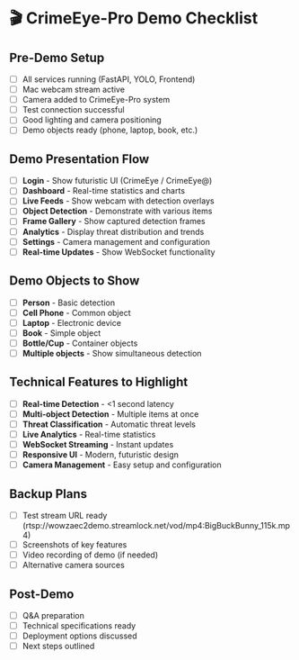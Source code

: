 # 🎬 CrimeEye-Pro Demo Checklist

## Pre-Demo Setup
- [ ] All services running (FastAPI, YOLO, Frontend)
- [ ] Mac webcam stream active
- [ ] Camera added to CrimeEye-Pro system
- [ ] Test connection successful
- [ ] Good lighting and camera positioning
- [ ] Demo objects ready (phone, laptop, book, etc.)

## Demo Presentation Flow
- [ ] **Login** - Show futuristic UI (CrimeEye / CrimeEye@)
- [ ] **Dashboard** - Real-time statistics and charts
- [ ] **Live Feeds** - Show webcam with detection overlays
- [ ] **Object Detection** - Demonstrate with various items
- [ ] **Frame Gallery** - Show captured detection frames
- [ ] **Analytics** - Display threat distribution and trends
- [ ] **Settings** - Camera management and configuration
- [ ] **Real-time Updates** - Show WebSocket functionality

## Demo Objects to Show
- [ ] **Person** - Basic detection
- [ ] **Cell Phone** - Common object
- [ ] **Laptop** - Electronic device
- [ ] **Book** - Simple object
- [ ] **Bottle/Cup** - Container objects
- [ ] **Multiple objects** - Show simultaneous detection

## Technical Features to Highlight
- [ ] **Real-time Detection** - <1 second latency
- [ ] **Multi-object Detection** - Multiple items at once
- [ ] **Threat Classification** - Automatic threat levels
- [ ] **Live Analytics** - Real-time statistics
- [ ] **WebSocket Streaming** - Instant updates
- [ ] **Responsive UI** - Modern, futuristic design
- [ ] **Camera Management** - Easy setup and configuration

## Backup Plans
- [ ] Test stream URL ready (rtsp://wowzaec2demo.streamlock.net/vod/mp4:BigBuckBunny_115k.mp4)
- [ ] Screenshots of key features
- [ ] Video recording of demo (if needed)
- [ ] Alternative camera sources

## Post-Demo
- [ ] Q&A preparation
- [ ] Technical specifications ready
- [ ] Deployment options discussed
- [ ] Next steps outlined
